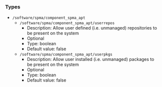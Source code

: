 
### Types

 - `/software/spma/component_spma_apt`
    - `/software/spma/component_spma_apt/userrepos`
        - Description:  Allow user defined (i.e. unmanaged) repositories to be present on the system 
        - Optional
        - Type: boolean
        - Default value: false
    - `/software/spma/component_spma_apt/userpkgs`
        - Description:  Allow user installed (i.e. unmanaged) packages to be present on the system 
        - Optional
        - Type: boolean
        - Default value: false

